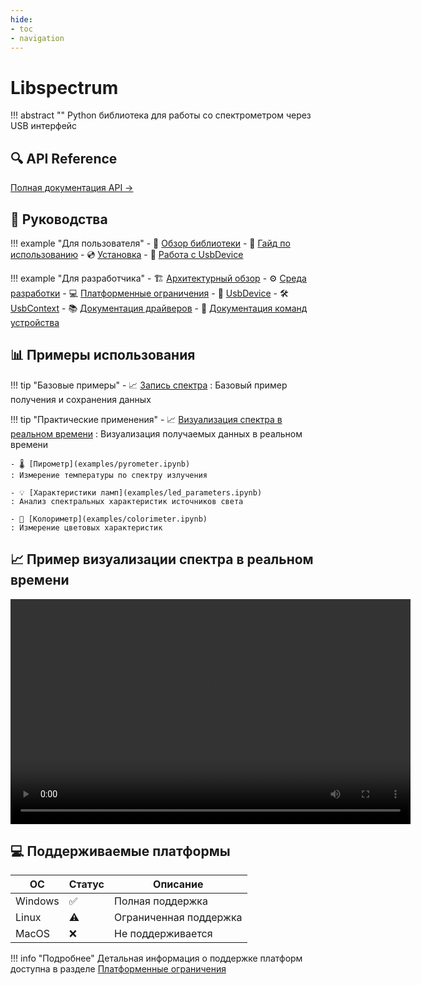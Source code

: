 ```yaml
---
hide:
- toc
- navigation
---
```


# Libspectrum

!!! abstract ""
    Python библиотека для работы со спектрометром через USB интерфейс

## 🔍 API Reference

[Полная документация API →](reference.md)

## 📖 Руководства

!!! example "Для пользователя"
    - 📘 [Обзор библиотеки](user-docs/overview.md)
    - 📖 [Гайд по использованию](user-docs/guide.md)
    - 💿 [Установка](user-docs/installation.md)
    - 🔌 [Работа с UsbDevice](user-docs/usb-device.md)

!!! example "Для разработчика"
    - 🏗️ [Архитектурный обзор](dev-docs/architecture.md)
    - ⚙️ [Среда разработки](dev-docs/develop-environment.md)
    - 💻 [Платформенные ограничения](dev-docs/platform-limitations.md)
    - 🔧 [UsbDevice](dev-docs/usb-device.md)
    - 🛠️ [UsbContext](dev-docs/usb-context.md)
    - 📚 [Документация драйверов](dev-docs/driver-docs.md)
    - 📖 [Документация команд устройства](dev-docs/cmd.md)

## 📊 Примеры использования

!!! tip "Базовые примеры"
    - 📈 [Запись спектра](examples/record_spectrum.ipynb)
    : Базовый пример получения и сохранения данных

!!! tip "Практические применения"
    - 📈 [Визуализация спектра в реальном времени](examples/real_time_demo.py)
    : Визуализация получаемых данных в реальном времени

    - 🌡️ [Пирометр](examples/pyrometer.ipynb)
    : Измерение температуры по спектру излучения

    - 💡 [Характеристики ламп](examples/led_parameters.ipynb)
    : Анализ спектральных характеристик источников света
    
    - 🎨 [Колориметр](examples/colorimeter.ipynb)
    : Измерение цветовых характеристик

## 📈 Пример визуализации спектра в реальном времени

<video width="640" height="360" controls>
  <source src="gui_short.mp4" type="video/mp4">
  Your browser does not support the video tag.
</video>

## 💻 Поддерживаемые платформы

| ОС | Статус | Описание |
|----|--------|----------|
| Windows | ✅ | Полная поддержка |
| Linux | ⚠️ | Ограниченная поддержка |
| MacOS | ❌ | Не поддерживается |

!!! info "Подробнее"
    Детальная информация о поддержке платформ доступна в разделе [Платформенные ограничения](dev-docs/platform-limitations.md)
